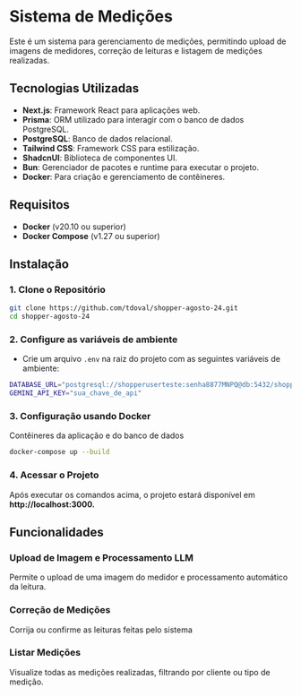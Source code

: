 # Sistema de Medições

Este é um sistema para gerenciamento de medições, permitindo upload de imagens de medidores, correção de leituras e listagem de medições realizadas.

## Tecnologias Utilizadas

- **Next.js**: Framework React para aplicações web.
- **Prisma**: ORM utilizado para interagir com o banco de dados PostgreSQL.
- **PostgreSQL**: Banco de dados relacional.
- **Tailwind CSS**: Framework CSS para estilização.
- **ShadcnUI**: Biblioteca de componentes UI.
- **Bun**: Gerenciador de pacotes e runtime para executar o projeto.
- **Docker**: Para criação e gerenciamento de contêineres.

## Requisitos

- **Docker** (v20.10 ou superior)
- **Docker Compose** (v1.27 ou superior)

## Instalação

### 1. Clone o Repositório

```bash
git clone https://github.com/tdoval/shopper-agosto-24.git
cd shopper-agosto-24
```

### 2. Configure as variáveis de ambiente

- Crie um arquivo `.env` na raiz do projeto com as seguintes variáveis de ambiente:

```bash
DATABASE_URL="postgresql://shopperuserteste:senha8877MNPQ@db:5432/shopper-tda"
GEMINI_API_KEY="sua_chave_de_api"
```

### 3. Configuração usando Docker

Contêineres da aplicação e do banco de dados

```bash
docker-compose up --build
```

### 4. Acessar o Projeto

Após executar os comandos acima, o projeto estará disponível em **http://localhost:3000.**

## Funcionalidades

### Upload de Imagem e Processamento LLM

Permite o upload de uma imagem do medidor e processamento automático da leitura.

### Correção de Medições

Corrija ou confirme as leituras feitas pelo sistema

### Listar Medições

Visualize todas as medições realizadas, filtrando por cliente ou tipo de medição.
